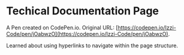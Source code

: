 # Techical Documentation Page

A Pen created on CodePen.io. Original URL: [https://codepen.io/Izzi-Code/pen/jOabwzO](https://codepen.io/Izzi-Code/pen/jOabwzO).

Learned about using hyperlinks to navigate within the page structure.
